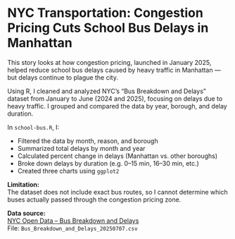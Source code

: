 # NYC Transportation: Congestion Pricing Cuts School Bus Delays in Manhattan

This story looks at how congestion pricing, launched in January 2025, helped reduce school bus delays caused by heavy traffic in Manhattan — but delays continue to plague the city.

Using R, I cleaned and analyzed NYC’s “Bus Breakdown and Delays” dataset from January to June (2024 and 2025), focusing on delays due to heavy traffic. I grouped and compared the data by year, borough, and delay duration.

In `school-bus.R`, I:
- Filtered the data by month, reason, and borough
- Summarized total delays by month and year
- Calculated percent change in delays (Manhattan vs. other boroughs)
- Broke down delays by duration (e.g. 0–15 min, 16–30 min, etc.)
- Created three charts using `ggplot2`

**Limitation:**  
The dataset does not include exact bus routes, so I cannot determine which buses actually passed through the congestion pricing zone.

**Data source:**  
[NYC Open Data – Bus Breakdown and Delays](https://data.cityofnewyork.us/Transportation/Bus-Breakdown-and-Delays/ez4e-fazm)  
File: `Bus_Breakdown_and_Delays_20250707.csv`
